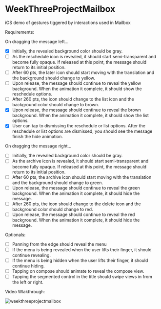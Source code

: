 # WeekThreeProjectMailbox
iOS demo of gestures tiggered by interactions used in Mailbox

Requirements:

On dragging the message left...
* [x] Initially, the revealed background color should be gray.
* [ ] As the reschedule icon is revealed, it should start semi-transparent and become fully opaque. If released at this point, the message should return to its initial position.
* [ ] After 60 pts, the later icon should start moving with the translation and the background should change to yellow.
* [ ] Upon release, the message should continue to reveal the yellow background. When the animation it complete, it should show the reschedule options.
* [ ] After 260 pts, the icon should change to the list icon and the background color should change to brown.
* [x] Upon release, the message should continue to reveal the brown background. When the animation it complete, it should show the list options.
* [x] User can tap to dismissing the reschedule or list options. After the reschedule or list options are dismissed, you should see the message finish the hide animation.

On dragging the message right...
* [ ] Initially, the revealed background color should be gray.
* [ ]  As the archive icon is revealed, it should start semi-transparent and become fully opaque. If released at this point, the message should return to its initial position.
* [ ] After 60 pts, the archive icon should start moving with the translation and the background should change to green.
* [ ] Upon release, the message should continue to reveal the green background. When the animation it complete, it should hide the message.
* [ ] After 260 pts, the icon should change to the delete icon and the background color should change to red.
* [ ] Upon release, the message should continue to reveal the red background. When the animation it complete, it should hide the message.

Optionals:

* [ ] Panning from the edge should reveal the menu
* [ ] If the menu is being revealed when the user lifts their finger, it should continue revealing.
* [ ] If the menu is being hidden when the user lifts their finger, it should continue hiding.
* [ ] Tapping on compose should animate to reveal the compose view.
* [ ] Tapping the segmented control in the title should swipe views in from the left or right.

Video Wlakthrough:

![weekthreeprojectmailbox](https://cloud.githubusercontent.com/assets/9056938/10302409/f5af8e22-6bc0-11e5-884c-7f93b62a019d.gif)
